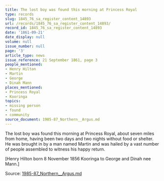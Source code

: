```yaml
---
title: The lost boy was found this morning at Princess Royal
type: records
slug: 1845_76_sa_register_content_14893
url: /records/1845_76_sa_register_content_14893/
record_id: 1845_76_sa_register_content_14893
date: '1861-09-21'
date_display: null
volume: null
issue_number: null
page: '3'
article_type: news
issue_reference: 21 September 1861, page 3
people_mentioned:
- Henry Hilton
- Martin
- George
- Dinah Mann
places_mentioned:
- Princess Royal
- Kooringa
topics:
- missing person
- found
- community
source_document: 1985-87_Northern__Argus.md
---
```


The lost boy was found this morning at Princess Royal, about seven miles from home, having been two days and two nights without food or shelter.  He was brought in by a man named Martin and was hailed by a vast number of people assembled to witness his happy return.

[Henry Hilton born 8 November 1856 Kooringa to George and Dinah nee Mann.]

Source: [1985-87_Northern__Argus.md](/downloads/markdown/1985-87_Northern__Argus.md)
